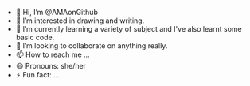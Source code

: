 - 👋 Hi, I’m @AMAonGithub
- 👀 I’m interested in drawing and writing.
- 🌱 I’m currently learning a variety of subject and I've also learnt some basic code.
- 💞️ I’m looking to collaborate on anything really.
- 📫 How to reach me ...
- 😄 Pronouns: she/her
- ⚡ Fun fact: ...

<!---
AMAonGithub/AMAonGithub is a ✨ special ✨ repository because its `README.md` (this file) appears on your GitHub profile.
You can click the Preview link to take a look at your changes.
--->
